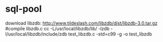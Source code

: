 # sql-pool
download libzdb: http://www.tildeslash.com/libzdb/dist/libzdb-3.0.tar.gz
#compile libzdb.c
cc -L/usr/local/libzdb/lib/ -lzdb -I/usr/local/libzdb/include/zdb test_libzdb.c -std=c99 -g -o test_libzdb
